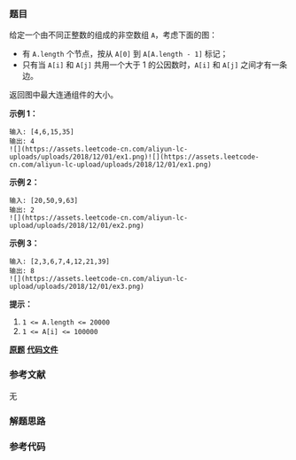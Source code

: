 ### 题目
给定一个由不同正整数的组成的非空数组 `A`，考虑下面的图：

  * 有 `A.length` 个节点，按从 `A[0]` 到 `A[A.length - 1]` 标记；
  * 只有当 `A[i]` 和 `A[j]` 共用一个大于 1 的公因数时，`A[i]` 和 `A[j]` 之间才有一条边。

返回图中最大连通组件的大小。



**示例 1：**

    
    
    输入: [4,6,15,35]
    输出: 4
    ![](https://assets.leetcode-cn.com/aliyun-lc-uploads/uploads/2018/12/01/ex1.png)![](https://assets.leetcode-cn.com/aliyun-lc-upload/uploads/2018/12/01/ex1.png)
    

**示例 2：**

    
    
    输入: [20,50,9,63]
    输出: 2
    ![](https://assets.leetcode-cn.com/aliyun-lc-upload/uploads/2018/12/01/ex2.png)
    

**示例 3：**

    
    
    输入: [2,3,6,7,4,12,21,39]
    输出: 8
    ![](https://assets.leetcode-cn.com/aliyun-lc-upload/uploads/2018/12/01/ex3.png)
    



**提示：**

  1. `1 <= A.length <= 20000`
  2. `1 <= A[i] <= 100000`

 **[原题](https://leetcode-cn.com/problems/largest-component-size-by-common-factor/)**    **[代码文件]()**


### 参考文献
无

### 解题思路




### 参考代码

```go


```





